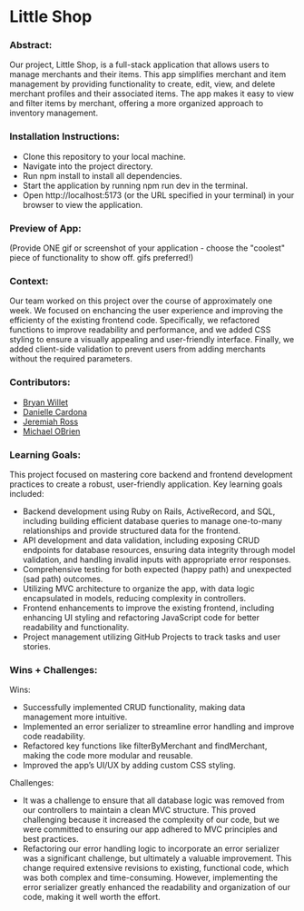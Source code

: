 # Little Shop

### Abstract:
Our project, Little Shop, is a full-stack application that allows users to manage merchants and their items. This app simplifies merchant and item management by providing functionality to create, edit, view, and delete merchant profiles and their associated items. The app makes it easy to view and filter items by merchant, offering a more organized approach to inventory management. 

### Installation Instructions:
- Clone this repository to your local machine.
- Navigate into the project directory.
- Run npm install to install all dependencies.
- Start the application by running npm run dev in the terminal.
- Open http://localhost:5173 (or the URL specified in your terminal) in your browser to view the application.

### Preview of App:
(Provide ONE gif or screenshot of your application - choose the "coolest" piece of functionality to show off. gifs preferred!)

### Context:
Our team worked on this project over the course of approximately one week. We focused on enchancing the user experience and improving the efficienty of the existing frontend code. Specifically, we refactored functions to improve readability and performance, and we added CSS styling to ensure a visually appealing and user-friendly interface. Finally, we added client-side validation to prevent users from adding merchants without the required parameters.  

### Contributors:
* [Bryan Willet](https://github.com/bwillett2003)
* [Danielle Cardona](https://github.com/dcardona23)
* [Jeremiah Ross](https://github.com/Crosswolfv1)
* [Michael OBrien](https://github.com/MiTOBrien)

### Learning Goals:
This project focused on mastering core backend and frontend development practices to create a robust, user-friendly application. Key learning goals included:
- Backend development using Ruby on Rails, ActiveRecord, and SQL, including building efficient database queries to manage one-to-many relationships and provide structured data for the frontend.
- API development and data validation, including exposing CRUD endpoints for database resources, ensuring data integrity through model validation, and handling invalid inputs with appropriate error responses.
- Comprehensive testing for both expected (happy path) and unexpected (sad path) outcomes.
- Utilizing MVC architecture to organize the app, with data logic encapsulated in models, reducing complexity in controllers.
- Frontend enhancements to improve the existing frontend, including enhancing UI styling and refactoring JavaScript code for better readability and functionality.
- Project management utilizing GitHub Projects to track tasks and user stories.

### Wins + Challenges:
Wins:

- Successfully implemented CRUD functionality, making data management more intuitive.
- Implemented an error serializer to streamline error handling and improve code readability.
- Refactored key functions like filterByMerchant and findMerchant, making the code more modular and reusable.
- Improved the app’s UI/UX by adding custom CSS styling.

Challenges:

- It was a challenge to ensure that all database logic was removed from our controllers to maintain a clean MVC structure. This proved challenging because it increased the complexity of our code, but we were committed to ensuring our app adhered to MVC principles and best practices. 
- Refactoring our error handling logic to incorporate an error serializer was a significant challenge, but ultimately a valuable improvement. This change required extensive revisions to existing, functional code, which was both complex and time-consuming. However, implementing the error serializer greatly enhanced the readability and organization of our code, making it well worth the effort. 